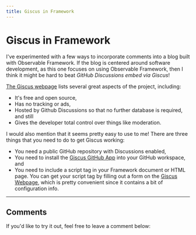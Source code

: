 ```yaml
---
title: Giscus in Framework
---
```


<h1>Giscus in Framework</h1>

I've experimented with a few ways to incorporate comments into a blog built with Observable Framework. If the blog is centered around software development, as this one focuses on using Observable Framework, then I think it might be hard to beat *GitHub Discussions embed via Giscus*!

[The Giscus webpage](https://github.com/apps/giscus) lists several great aspects of the project, including:

- It's free and open source,
- Has no tracking or ads,
- Hosted by Github Discussions so that no further database is required, and still
- Gives the developer total control over things like moderation.

I would also mention that it seems pretty easy to use to me!  There are three things that you need to do to get Giscus working:

- You need a public GitHub repository with Discussions enabled,
- You need to install the [Giscus GitHub App](https://github.com/apps/giscus) into your GitHub workspace, and
- You need to include a script tag in your Framework document or HTML page. You can get your script tag by filling out a form on the [Giscus Webpage](https://giscus.app/), which is pretty convenient since it contains a bit of configuration info.

---

## Comments

If you'd like to try it out, feel free to leave a comment below:

<script src="https://giscus.app/client.js"
  data-repo="mcmcclur/MarkOnFramework"
  data-repo-id="R_kgDOM1U_mw"
  data-category="Blog Comments"
  data-category-id="DIC_kwDOM1U_m84CisbR"
  data-mapping="title"
  data-strict="0"
  data-reactions-enabled="1"
  data-emit-metadata="0"
  data-input-position="top"
  data-theme="light"
  data-lang="en"
  crossorigin="anonymous"
  async>
</script>
